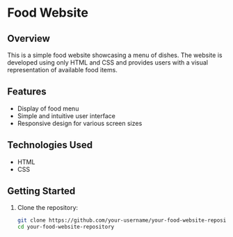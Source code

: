 # Food Website

## Overview
This is a simple food website showcasing a menu of dishes. The website is developed using only HTML and CSS and provides users with a visual representation of available food items.

## Features
- Display of food menu
- Simple and intuitive user interface
- Responsive design for various screen sizes

## Technologies Used
- HTML
- CSS

## Getting Started
1. Clone the repository:
   ```sh
   git clone https://github.com/your-username/your-food-website-repository.git
   cd your-food-website-repository
